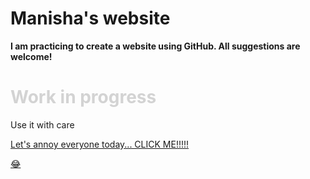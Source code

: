  <head>
      <h1 style= "allign:center";> Manisha's website </h1>
 </head>
   
<body>
   <b> I am practicing to create a website using GitHub. All suggestions are welcome!</b>
   <h1 style="color:LightGrey;"> Work in progress </h1>
   <p> Use it with care </p>
   <a href="https://www.youtube.com/watch?v=n4QSYx4wVQg">Let's annoy everyone today... CLICK ME!!!!!<p>&#128514;</p></a>
   
</body>


